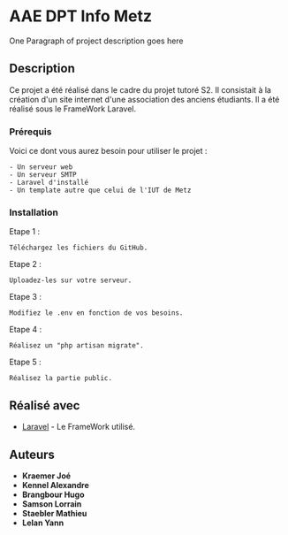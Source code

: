 # AAE DPT Info Metz

One Paragraph of project description goes here

## Description

Ce projet a été réalisé dans le cadre du projet tutoré S2.
Il consistait à la création d'un site internet d'une association des anciens étudiants.
Il a été réalisé sous le FrameWork Laravel.

### Prérequis

Voici ce dont vous aurez besoin pour utiliser le projet :

```
- Un serveur web
- Un serveur SMTP
- Laravel d'installé
- Un template autre que celui de l'IUT de Metz
```

### Installation

Etape 1 :

```
Téléchargez les fichiers du GitHub.
```

Etape 2 :

```
Uploadez-les sur votre serveur.
```

Etape 3 :

```
Modifiez le .env en fonction de vos besoins.
```
Etape 4 :

```
Réalisez un "php artisan migrate".
```

Etape 5 :

```
Réalisez la partie public.
```

## Réalisé avec

* [Laravel](https://laravel.com/) - Le FrameWork utilisé.


## Auteurs

* **Kraemer Joé** 
* **Kennel Alexandre**
* **Brangbour Hugo**
* **Samson Lorrain**
* **Staebler Mathieu**
* **Lelan Yann**

